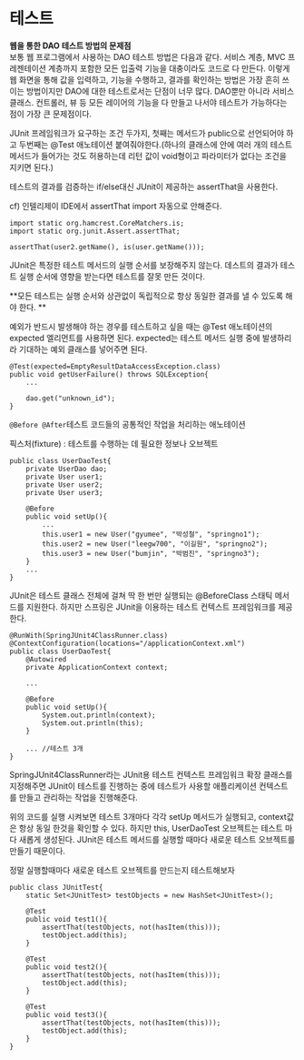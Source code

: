 # 테스트
**웹을 통한 DAO 테스트 방법의 문제점**<br>
보통 웹 프로그램에서 사용하는 DAO 테스트 방법은 다음과 같다. 서비스 계층, MVC 프레젠테이션 계층까지 포함한 모든 입출력 기능을 대충이라도 코드로 다 만든다. 이렇게 웹 화면을 통해 값을 입력하고, 기능을 수행하고, 결과를 확인하는 방법은 가장 흔히 쓰이는 방법이지만 DAO에 대한 테스트로서는 단점이 너무 많다. DAO뿐만 아니라 서비스 클래스. 컨트롤러, 뷰 등 모든 레이어의 기능을 다 만들고 나서야 테스트가 가능하다는 점이 가장 큰 문제점이다. <br>



JUnit 프레임워크가 요구하는 조건 두가지, 첫째는 메서드가 public으로 선언되어야 하고 두번째는 @Test 애노테이션 붙여줘야한다.(하나의 클래스에 안에 여러 개의 테스트 메서드가 들어가는 것도 허용하는데 리턴 값이 void형이고 파라미터가 없다는 조건을 지키면 된다.)

테스트의 결과를 검증하는 if/else대신 JUnit이 제공하는 assertThat을 사용한다. 

cf) 인텔리제이 IDE에서 assertThat import 자동으로 안해준다. 
```
import static org.hamcrest.CoreMatchers.is; 
import static org.junit.Assert.assertThat; 

assertThat(user2.getName(), is(user.getName()));
```

JUnit은 특정한 테스트 메서드의 실행 순서를 보장해주지 않는다. 데스트의 결과가 테스트 실행 순서에 영향을 받는다면 테스트를 잘못 만든 것이다. 

**모든 테스트는 실행 순서와 상관없이 독립적으로 항상 동일한 결과를 낼 수 있도록 해야 한다. **<br>

예외가 반드시 발생해야 하는 경우를 테스트하고 싶을 때는 @Test 애노테이션의 expected 엘리먼트를 사용하면 된다. expected는 테스트 메서드 실행 중에 발생하리라 기대하는 예외 클래스를 넣어주면 된다. 
```
@Test(expected=EmptyResultDataAccessException.class)
public void getUserFailure() throws SQLException{
    ...
    
    dao.get("unknown_id");
}
```

`@Before @After`테스트 코드들의 공통적인 작업을 처리하는 애노테이션

픽스처(fixture) : 테스트를 수행하는 데 필요한 정보나 오브젝트
```
public class UserDaoTest{
    private UserDao dao;
    private User user1;
    private User user2;
    private User user3;
    
    @Before
    public void setUp(){
        ...
        this.user1 = new User("gyumee", "박성철", "springno1");
        this.user2 = new User("leegw700", "이길원", "springno2");
        this.user3 = new User("bumjin", "박범진", "springno3");
    }
    ...
}
```
JUnit은 테스트 클래스 전체에 걸쳐 딱 한 번만 실행되는 @BeforeClass 스태틱 메서드를 지원한다. 하지만 스프링은 JUnit을 이용하는 테스트 컨텍스트 프레임워크를 제공한다. 
```
@RunWith(SpringJUnit4ClassRunner.class)
@ContextConfiguration(locations="/applicationContext.xml")
public class UserDaoTest{
    @Autowired
    private ApplicationContext context;
    
    ...
    
    @Before
    public void setUp(){
        System.out.println(context);
        System.out.println(this); 
    }
    
    ... //테스트 3개 
}
```
SpringJUnit4ClassRunner라는 JUnit용 테스트 컨텍스트 프레임워크 확장 클래스를 지정해주면 JUnit이 테스트를 진행하는 중에 테스트가 사용할 애플리케이션 컨텍스트를 만들고 관리하는 작업을 진행해준다. 

위의 코드를 실행 시켜보면 테스트 3개마다 각각 setUp 메서드가 실행되고, context값은 항상 동일 한것을 확인할 수 있다. 하지만 this, UserDaoTest 오브젝트는 테스트 마다 새롭게 생성된다. JUnit은 테스트 메서드를 실행할 때마다 새로운 테스트 오브젝트를 만들기 때문이다. 

정말 실행할때마다 새로운 테스트 오브젝트를 만드는지 테스트해보자 
```
public class JUnitTest{
    static Set<JUnitTest> testObjects = new HashSet<JUnitTest>();
    
    @Test
    public void test1(){
        assertThat(testObjects, not(hasItem(this)));
        testObject.add(this);
    }
    
    @Test
    public void test2(){
        assertThat(testObjects, not(hasItem(this)));
        testObject.add(this);
    }
    
    @Test
    public void test3(){
        assertThat(testObjects, not(hasItem(this)));
        testObject.add(this);
    }
}
```


